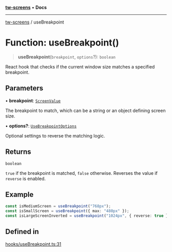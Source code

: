 [**tw-screens**](../README.md) • **Docs**

***

[tw-screens](../globals.md) / useBreakpoint

# Function: useBreakpoint()

> **useBreakpoint**(`breakpoint`, `options`?): `boolean`

React hook that checks if the current window size matches a specified breakpoint.

## Parameters

• **breakpoint**: [`ScreenValue`](../type-aliases/ScreenValue.md)

The breakpoint to match, which can be a string or an object defining screen size.

• **options?**: [`UseBreakpointOptions`](../interfaces/UseBreakpointOptions.md)

Optional settings to reverse the matching logic.

## Returns

`boolean`

`true` if the breakpoint is matched, `false` otherwise. Reverses the value if `reverse` is enabled.

## Example

```typescript
const isMediumScreen = useBreakpoint("768px");
const isSmallScreen = useBreakpoint({ max: "480px" });
const isLargeScreenInverted = useBreakpoint("1024px", { reverse: true });
```

## Defined in

[hooks/useBreakpoint.ts:31](https://github.com/saoudi-h/tw-screens/blob/a1ea34fff45e5eeab9ecdc2f92def89c098aafa0/src/hooks/useBreakpoint.ts#L31)
